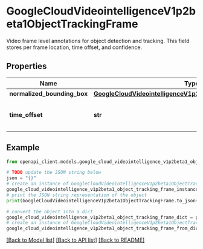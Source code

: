 # GoogleCloudVideointelligenceV1p2beta1ObjectTrackingFrame

Video frame level annotations for object detection and tracking. This field stores per frame location, time offset, and confidence.

## Properties

Name | Type | Description | Notes
------------ | ------------- | ------------- | -------------
**normalized_bounding_box** | [**GoogleCloudVideointelligenceV1p2beta1NormalizedBoundingBox**](GoogleCloudVideointelligenceV1p2beta1NormalizedBoundingBox.md) |  | [optional] 
**time_offset** | **str** | The timestamp of the frame in microseconds. | [optional] 

## Example

```python
from openapi_client.models.google_cloud_videointelligence_v1p2beta1_object_tracking_frame import GoogleCloudVideointelligenceV1p2beta1ObjectTrackingFrame

# TODO update the JSON string below
json = "{}"
# create an instance of GoogleCloudVideointelligenceV1p2beta1ObjectTrackingFrame from a JSON string
google_cloud_videointelligence_v1p2beta1_object_tracking_frame_instance = GoogleCloudVideointelligenceV1p2beta1ObjectTrackingFrame.from_json(json)
# print the JSON string representation of the object
print(GoogleCloudVideointelligenceV1p2beta1ObjectTrackingFrame.to_json())

# convert the object into a dict
google_cloud_videointelligence_v1p2beta1_object_tracking_frame_dict = google_cloud_videointelligence_v1p2beta1_object_tracking_frame_instance.to_dict()
# create an instance of GoogleCloudVideointelligenceV1p2beta1ObjectTrackingFrame from a dict
google_cloud_videointelligence_v1p2beta1_object_tracking_frame_from_dict = GoogleCloudVideointelligenceV1p2beta1ObjectTrackingFrame.from_dict(google_cloud_videointelligence_v1p2beta1_object_tracking_frame_dict)
```
[[Back to Model list]](../README.md#documentation-for-models) [[Back to API list]](../README.md#documentation-for-api-endpoints) [[Back to README]](../README.md)


